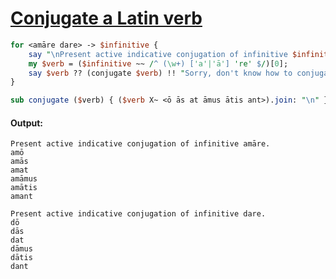 [1]: https://rosettacode.org/wiki/Conjugate_a_Latin_verb

# [Conjugate a Latin verb][1]

```perl
for <amāre dare> -> $infinitive {
    say "\nPresent active indicative conjugation of infinitive $infinitive.";
    my $verb = ($infinitive ~~ /^ (\w+) ['a'|'ā'] 're' $/)[0];
    say $verb ?? (conjugate $verb) !! "Sorry, don't know how to conjugate $infinitive"
}

sub conjugate ($verb) { ($verb X~ <ō ās at āmus ātis ant>).join: "\n" }
```

#### Output:
```
Present active indicative conjugation of infinitive amāre.
amō
amās
amat
amāmus
amātis
amant

Present active indicative conjugation of infinitive dare.
dō
dās
dat
dāmus
dātis
dant
```

